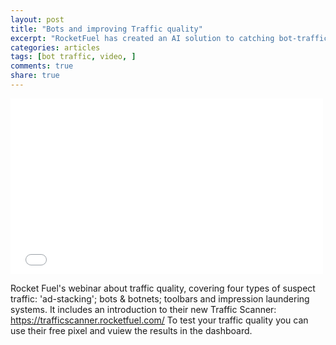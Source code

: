```yaml
---
layout: post
title: "Bots and improving Traffic quality"
excerpt: "RocketFuel has created an AI solution to catching bot-traffic. One way is by matching credit card transactions to IP's"
categories: articles
tags: [bot traffic, video, ]
comments: true
share: true
---
```


<iframe src="//player.vimeo.com/video/117643972?title=0&amp;byline=0" width="500" height="281" frameborder="0"> </iframe>

Rocket Fuel's webinar about traffic quality, covering four types of suspect traffic: 'ad-stacking'; bots & botnets; toolbars and impression laundering systems.
It includes an introduction to their new Traffic Scanner: https://trafficscanner.rocketfuel.com/
To test your traffic quality you can use their free pixel and vuiew the results in the dashboard. 
